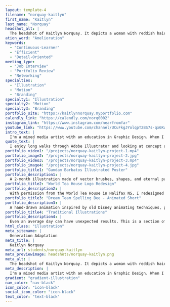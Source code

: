 ```yaml
---
layout: template-4
filename: "norquay-kaitlyn"
first_name: "Kaitlyn"
last_name: "Norquay"
headshot_alt: |
  The headshot of Kaitlyn Norquay. It depicts a woman with reddish hair smiling. She is wearing a dotted dark shirt and glasses.
ation_word: "Amelioration"
keywords:
  - "Continuous-Learner"
  - "Efficient"
  - "Detail-Oriented"
meeting_type:
  - "Job Interview"
  - "Portfolio Review"
  - "Networking"
specialties:
  - "Illustration"
  - "Motion"
  - "Branding"
specialty1: "Illustration"
specialty2: "Motion"
specialty3: "Branding"
portfolio_site: "https://kaitlynnorquay.myportfolio.com"
calendly_link: "https://calendly.com/norq0002"
instagram_link: "https://www.instagram.com/nearfromfar"
youtube_link: "https://www.youtube.com/channel/UCuFkgJYolqpT2BS7s-qx6Kw"
intro_text: |
  I'm a mixed media artist with an education in Graphic Design. When I'm not working on projects, you can usually find me watching documentaries or feeding my fish.
quote_text: |
  I enjoy long walks through Adobe Illustrator and looking at concept art for video games.
portfolio_video1: "/projects/norquay-kaitlyn-project-1.mp4"
portfolio_image2: "/projects/norquay-kaitlyn-project-2.jpg"
portfolio_video3: "/projects/norquay-kaitlyn-project-3.mp4"
portfolio_image4: "/projects/norquay-kaitlyn-project-4.jpg"
portfolio_title1: "Gundam Barbatos Illustrated Poster"
portfolio_description1: |
  A 2-month illustration made of vector brushes, shapes, and eternal patience. This piece went through many versions, but the final product was worth it! The full sized piece and how it was made is available on my website.
portfolio_title2: "World Tea House Logo Redesign"
portfolio_description2: |
  With permission from the World Tea House in Halifax NS, I redesigned their logo as the center of a branding project. Using company branding practices, this new logo was created to better represent the shops business ethics.
portfolio_title3: "Dream Team Spelling Bee - Animated Short"
portfolio_description3: |
  A hand-drawn animation inspired by old Disney animating techniques, paying homage to some of my favourite content creators. This was a very fun project and I plan on doing more like this in the future!
portfolio_title4: "Traditional Illustrations"
portfolio_description4: |
  Even an average day can have unexpected results. This is a section of two receipt paper murals I created while on break as a cashier, and despite its odd beginnings it's one of my favourite illustrations. The full mural is available on my portfolio website.
html_class: "illustration"
meta_sitename: |
  Generation Adaptation
meta_title: |
  Kaitlyn Norquay
meta_url: students/norquay-kaitlyn
meta_previewimage: headshots/norquay-kaitlyn.png
meta_alt: |
  The headshot of Kaitlyn Norquay. It depicts a woman with reddish hair smiling. She is wearing a dotted dark shirt and glasses.
meta_description: |
  I'm a mixed media artist with an education in Graphic Design. When I'm not working on projects, you can usually find me watching documentaries or feeding my fish.
gradient: "gradient-illustration"
nav_color: "nav-black"
icon_color: "icon-black"
social_icon_color: "icon-black"
text_color: "text-black"
---
```

